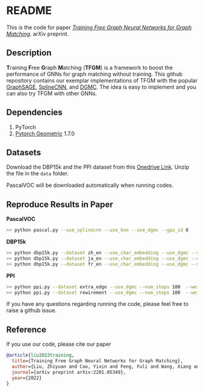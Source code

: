 # README

This is the code for paper *[Training Free Graph Neural Networks for Graph Matching](https://arxiv.org/pdf/2201.05349.pdf)*. arXiv preprint.

## Description

**T**raining **F**ree **G**raph **M**atching (**TFGM**) is a framework to boost the performance of GNNs for graph matching without training. This github repository contains our exemplar implementations of TFGM with the popular [GraphSAGE](https://github.com/williamleif/GraphSAGE), [SplineCNN](https://github.com/rusty1s/pytorch_spline_conv), and [DGMC](https://github.com/rusty1s/deep-graph-matching-consensus). The idea is easy to implement and you can also try TFGM with other GNNs.

## Dependencies

1. PyTorch
2. [Pytorch Geometric](https://github.com/rusty1s/pytorch_geometric) 1.7.0

## Datasets

Download the DBP15k and the PPI dataset from this [Onedrive Link](https://1drv.ms/u/s!AuQRz5abAH5T7mW2VuUCVsUJW-hd?e=nRn2T5). Unzip the file in the `data` folder.

PascalVOC will be downloaded automatically when running codes.

## Reproduce Results in Paper

**PascalVOC**

```bash
>> python pascal.py --use_splinecnn --use_knn --use_dgmc --gpu_id 0
```

**DBP15k**

```bash
>> python dbp15k.py --dataset zh_en --use_char_embedding --use_dgmc --symmetric_align --use_supervision --weight_free --gpu_id 0 ## Chinese-English KG pair
>> python dbp15k.py --dataset ja_en --use_char_embedding --use_dgmc --symmetric_align --use_supervision --weight_free --gpu_id 0 ## Japanese-English KG pair
>> python dbp15k.py --dataset fr_en --use_char_embedding --use_dgmc --symmetric_align --use_supervision --weight_free --gpu_id 0 ## French-English KG pair
```
    
**PPI**

```bash
>> python ppi.py --dataset extra_edge --use_dgmc --num_steps 100  --weight_free --rnd_dim 128 --gpu_id 0  ## Low-Conf Edge dataset
>> python ppi.py --dataset rewirement --use_dgmc --num_steps 100  --weight_free --rnd_dim 128 --gpu_id 0  ## Random Rewirement dataset
```

If you have any questions regarding running the code, please feel free to raise a github issue.

## Reference

If you use our code, please cite our paper

```bib
@article{liu2022training,
  title={Training Free Graph Neural Networks for Graph Matching},
  author={Liu, Zhiyuan and Cao, Yixin and Feng, Fuli and Wang, Xiang and Tang, Jie and Kawaguchi, Kenji and Chua, Tat-Seng},
  journal={arXiv preprint arXiv:2201.05349},
  year={2022}
}
```
